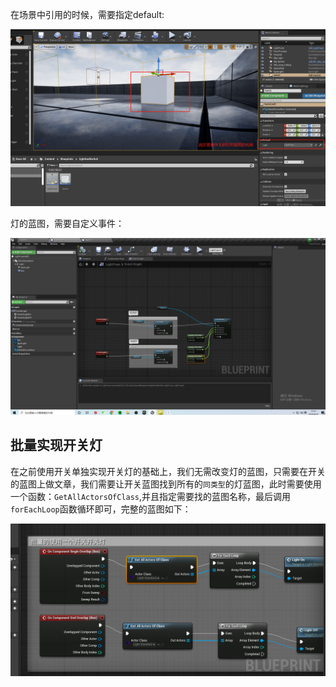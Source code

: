 在场景中引用的时候，需要指定default:

![image-20200429171121140](../images\image-20200429171121140.png)

灯的蓝图，需要自定义事件：

![image-20200429171336107](../images\image-20200429171336107.png)

## 批量实现开关灯

在之前使用开关单独实现开关灯的基础上，我们无需改变灯的蓝图，只需要在开关的蓝图上做文章，我们需要让开关蓝图找到所有的`同类型`的灯蓝图，此时需要使用一个函数：`GetAllActorsOfClass`,并且指定需要找的蓝图名称，最后调用`forEachLoop`函数循环即可，完整的蓝图如下：

![image-20200429175047280](../images\image-20200429175047280.png)